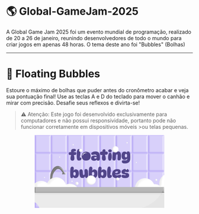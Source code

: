 # 🌎 Global-GameJam-2025
A Global Game Jam 2025 foi um evento mundial de programação, realizado de 20 a 26 de janeiro, reunindo desenvolvedores de todo o mundo para criar jogos em apenas 48 horas. O tema deste ano foi "Bubbles" (Bolhas)

---

# 🫧 Floating Bubbles
Estoure o máximo de bolhas que puder antes do cronômetro acabar e veja sua pontuação final!
Use as teclas A e D do teclado para mover o canhão e mirar com precisão.
Desafie seus reflexos e divirta-se!

>⚠️ Atenção: Este jogo foi desenvolvido exclusivamente para computadores e não possui responsividade, portanto pode não funcionar corretamente em dispositivos móveis >ou telas pequenas.

<p align="center">
    <img width="350px" src="floatingBubbles.png">
</p>
